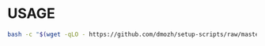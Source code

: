 # USAGE

```bash
bash -c "$(wget -qLO - https://github.com/dmozh/setup-scripts/raw/master/setup_speed_test_deb.sh)"
```
